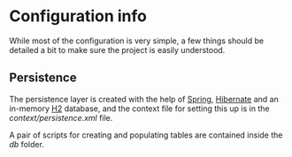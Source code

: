 # Configuration info

While most of the configuration is very simple, a few things should be detailed a bit to make sure the project is easily understood.

## Persistence

The persistence layer is created with the help of [Spring][spring], [Hibernate][hibernate] and an in-memory [H2][h2] database, and the context file for setting this up is in the *context/persistence.xml* file.

A pair of scripts for creating and populating tables are contained inside the *db* folder.

[h2]: http://www.h2database.com/
[hibernate]: http://hibernate.org/
[spring]: https://spring.io/
